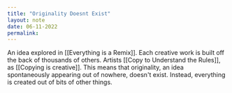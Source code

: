 ```yaml
---
title: "Originality Doesnt Exist"
layout: note
date: 06-11-2022
permalink:
---
```


An idea explored in [[Everything is a Remix]]. Each creative work is built off the back of thousands of others. Artists [[Copy to Understand the Rules]], as [[Copying is creative]].  This means that originality, an idea spontaneously appearing out of nowhere, doesn't exist. Instead, everything is created out of bits of other things. 